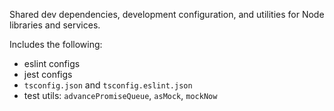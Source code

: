 Shared dev dependencies, development configuration, and utilities for Node libraries and services.

Includes the following:
* eslint configs
* jest configs
* `tsconfig.json` and `tsconfig.eslint.json`
* test utils: `advancePromiseQueue`, `asMock`, `mockNow`
